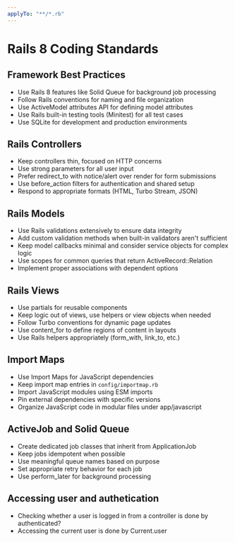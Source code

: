 ```yaml
---
applyTo: "**/*.rb"
---
```

# Rails 8 Coding Standards

## Framework Best Practices
- Use Rails 8 features like Solid Queue for background job processing
- Follow Rails conventions for naming and file organization
- Use ActiveModel attributes API for defining model attributes
- Use Rails built-in testing tools (Minitest) for all test cases
- Use SQLite for development and production environments

## Rails Controllers
- Keep controllers thin, focused on HTTP concerns
- Use strong parameters for all user input
- Prefer redirect_to with notice/alert over render for form submissions
- Use before_action filters for authentication and shared setup
- Respond to appropriate formats (HTML, Turbo Stream, JSON)

## Rails Models
- Use Rails validations extensively to ensure data integrity
- Add custom validation methods when built-in validators aren't sufficient
- Keep model callbacks minimal and consider service objects for complex logic
- Use scopes for common queries that return ActiveRecord::Relation
- Implement proper associations with dependent options

## Rails Views
- Use partials for reusable components
- Keep logic out of views, use helpers or view objects when needed
- Follow Turbo conventions for dynamic page updates
- Use content_for to define regions of content in layouts
- Use Rails helpers appropriately (form_with, link_to, etc.)

## Import Maps
- Use Import Maps for JavaScript dependencies
- Keep import map entries in `config/importmap.rb`
- Import JavaScript modules using ESM imports
- Pin external dependencies with specific versions
- Organize JavaScript code in modular files under app/javascript

## ActiveJob and Solid Queue
- Create dedicated job classes that inherit from ApplicationJob
- Keep jobs idempotent when possible
- Use meaningful queue names based on purpose
- Set appropriate retry behavior for each job
- Use perform_later for background processing

## Accessing user and authetication
- Checking whether a user is logged in from a controller is done by authenticated?
- Accessing the current user is done by Current.user
